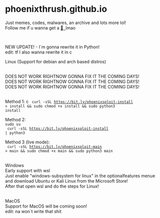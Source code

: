 # phoenixthrush.github.io
Just memes, codes, malwares, an archive and lots more lol! <br>
Follow me if u wanna get a <a href="https://instagram.com/phoenixthrush">:cookie: &nbsp;</a>lmao

<br>

NEW UPDATE! - I´m gonna rewrite it in Python! <br>
edit: tf I also wanna rewrite it in c

Linux (Support for debian and arch based distros)

<br>
DOES NOT WORK RIGHTNOW GONNA FIX IT THE COMING DAYS!<br>
DOES NOT WORK RIGHTNOW GONNA FIX IT THE COMING DAYS!<br>
DOES NOT WORK RIGHTNOW GONNA FIX IT THE COMING DAYS!<br>
<br>

Method 1: c
<code> curl -sSL https://bit.ly/phoenixsploit-install > install && sudo chmod +x install && sudo python3 install </code>

Method 2: <br>
<code>sudo su</code> <br>
<code> curl -sSL https://bit.ly/phoenixsploit-install | python3 </code>

Method 3 (live mode): <br>
<code> curl -sSL https://bit.ly/phoenixsploit-main > main && sudo chmod +x main && sudo python3 main </code>

<br>
Windows
<br>
Early support with wsl
<br>
Just enable "windows-subsystem for linux" in the optionalfeatures menue and download Ubuntu or Kali Linux from the Microsoft Store!
<br>
After that open wsl and do the steps for Linux!

<br>
<br>

MacOS
<br>
Support for MacOS will be coming soon! <br>
edit: na won´t write that shit
